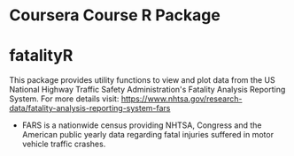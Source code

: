 # Coursera Course R Package 
# fatalityR

This package provides utility functions to view and plot data from the US National
Highway Traffic Safety Administration's Fatality Analysis Reporting System. 
For more details visit: https://www.nhtsa.gov/research-data/fatality-analysis-reporting-system-fars
- FARS is a nationwide census providing NHTSA, Congress and the 
American public yearly data regarding fatal injuries suffered in motor vehicle traffic crashes.
